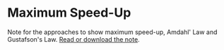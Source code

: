 # Maximum Speed-Up
Note for the approaches to show maximum speed-up, Amdahl' Law and Gustafson's Law. [Read or download the note](https://github.com/victorskl/speedup/blob/master/speedup.pdf).
